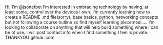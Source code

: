 Hi, I’m @jsonetbet I’m interested in embracing technology by having, at least some, control over the devices I own.
I’m currently learning how to create a README .md file(sorry), base basics, python, networking concepts but not following a course outline so find myself learning piecemeal.....
I’m looking to collaborate on anything that will help build something where I can be of use.
I will post contact info when I find something I feel is private. 
THANKYOU github .com 
<!---
jsonetbet/jsonetbet is a ✨ special ✨ repository because its `README.md` (this file) appears on your GitHub profile.
You can click the Preview link to take a look at your changes.
--->
